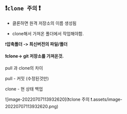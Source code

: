 ## **❗`clone 주의` ❗**

- 클론하면 원격 저장소의 이름 생성됨

- clone해서 가져온 폴더에서 작업해야함.

❗**압축폴더 -> 최신버전의 파일/폴더**

**❗clone-> git 저장소를 가져온것.**





pull 과 clone의 차이



pull - 커밋 (수정된것만)

clone - 현 상태 백업

![image-20220707113932620](❗clone 주의 ❗.assets/image-20220707113932620.png)